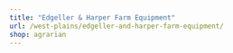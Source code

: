 ```yaml
---
title: "Edgeller & Harper Farm Equipment"
url: /west-plains/edgeller-and-harper-farm-equipment/
shop: agrarian
---
```

